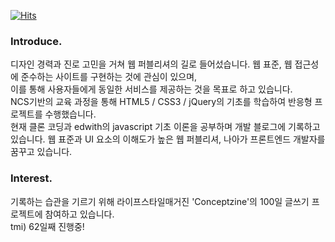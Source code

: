 [![Hits](https://hits.seeyoufarm.com/api/count/incr/badge.svg?url=https%3A%2F%2Fgithub.com%2Flee-haell&count_bg=%23A73DC8&title_bg=%23555555&icon=&icon_color=%23E7E7E7&title=Today+%2F+Total&edge_flat=false)](https://hits.seeyoufarm.com)

### Introduce.
디자인 경력과 진로 고민을 거쳐 웹 퍼블리셔의 길로 들어섰습니다.
웹 표준, 웹 접근성에 준수하는 사이트를 구현하는 것에 관심이 있으며,<br>
이를 통해 사용자들에게 동일한 서비스를 제공하는 것을 목표로 하고 있습니다.<br>
NCS기반의 교육 과정을 통해 HTML5 / CSS3 / jQuery의 기초를 학습하여 반응형 프로젝트를 수행했습니다.<br>
현재 클론 코딩과 edwith의 javascript 기초 이론을 공부하며 개발 블로그에 기록하고 있습니다.
웹 표준과 UI 요소의 이해도가 높은 웹 퍼블리셔, 나아가 프론트엔드 개발자를 꿈꾸고 있습니다.

### Interest.
기록하는 습관을 기르기 위해 라이프스타일매거진 'Conceptzine'의 100일 글쓰기 프로젝트에 참여하고 있습니다.<br>
tmi) 62일째 진행중!

<!--
**lee-haell/lee-haell** is a ✨ _special_ ✨ repository because its `README.md` (this file) appears on your GitHub profile.

Here are some ideas to get you started:

- 🔭 I’m currently working on ...
- 🌱 I’m currently learning ...
- 👯 I’m looking to collaborate on ...
- 🤔 I’m looking for help with ...
- 💬 Ask me about ...
- 📫 How to reach me: ...
- 😄 Pronouns: ...
- ⚡ Fun fact: ...
-->
